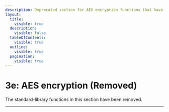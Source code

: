 ```yaml
---
description: Deprecated section for AES encryption functions that have been removed from the standard library.
layout:
  title:
    visible: true
  description:
    visible: false
  tableOfContents:
    visible: true
  outline:
    visible: true
  pagination:
    visible: true
---
```


# 3e: AES encryption (Removed)

The standard-library functions in this section have been removed.

---
